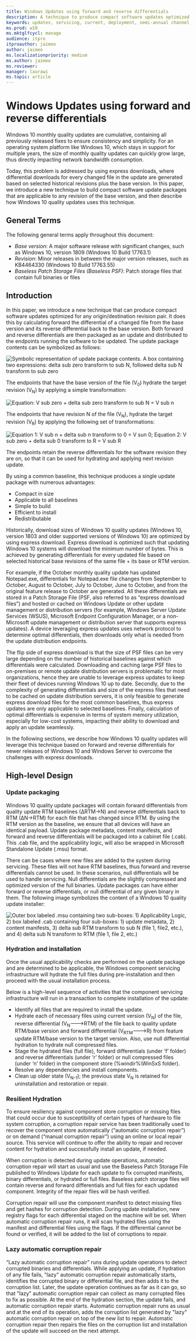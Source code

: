 ```yaml
---
title: Windows Updates using forward and reverse differentials
description: A technique to produce compact software updates optimized for any origin and destination revision pair
keywords: updates, servicing, current, deployment, semi-annual channel, feature, quality, rings, insider, tools
ms.prod: w10
ms.mktglfcycl: manage
audience: itpro
itproauthor: jaimeo
author: jaimeo
ms.localizationpriority: medium
ms.author: jaimeo
ms.reviewer: 
manager: laurawi
ms.topic: article
---
```


# Windows Updates using forward and reverse differentials

Windows 10 monthly quality updates are cumulative, containing all previously
released fixes to ensure consistency and simplicity. For an operating system
platform like Windows 10, which stays in support for multiple years, the size of
monthly quality updates can quickly grow large, thus directly impacting network
bandwidth consumption.

Today, this problem is addressed by using express downloads, where differential
downloads for every changed file in the update are generated based on selected
historical revisions plus the base version. In this paper, we introduce a new
technique to build compact software update packages that are applicable to any
revision of the base version, and then describe how Windows 10 quality updates
uses this technique.

## General Terms

The following general terms apply throughout this document:

- *Base version*: A major software release with significant changes, such as Windows 10, version 1809 (Windows 10 Build 17763.1)
- *Revision*: Minor releases in between the major version releases, such as KB4464330 (Windows 10 Build 17763.55)
- *Baseless Patch Storage Files (Baseless PSF)*: Patch storage files that contain full binaries or files

## Introduction

In this paper, we introduce a new technique that can produce compact software
updates optimized for any origin/destination revision pair. It does this by
calculating forward the differential of a changed file from the base version and
its reverse differential back to the base version. Both forward and reverse
differentials are then packaged as an update and distributed to the endpoints
running the software to be updated. The update package contents can be symbolized as follows:

![Symbolic representation of update package contents. A box containing two expressions: delta sub zero transform to sub N, followed delta sub N transform to sub zero](images/PSF1.png)

The endpoints that have the base version of the file (V<sub>0</sub>) hydrate the target
revision (V<sub>N</sub>) by applying a simple transformation:

![Equation: V sub zero + delta sub zero transform to sub N = V sub n](images/PSF2.png)

The endpoints that have revision N of the file (V<sub>N</sub>), hydrate the target revision
(V<sub>R</sub>) by applying the following set of transformations:

![Equation 1: V sub n + delta sub n transform to 0 = V sun 0; Equation 2: V sub zero + delta sub 0 transform to R = V sub R](images/PSF3.png)

The endpoints retain the reverse differentials for the software revision they
are on, so that it can be used for hydrating and applying next revision update.

By using a common baseline, this technique produces a single update package with
numerous advantages:

- Compact in size
- Applicable to all baselines
- Simple to build
- Efficient to install
- Redistributable

Historically, download sizes of Windows 10 quality updates (Windows 10, version 1803 and older supported versions of Windows 10) are optimized by using express download. Express download is optimized such that updating Windows 10 systems will download the minimum number of bytes. This is achieved by generating differentials for every updated file based on selected historical base revisions of the same file + its base or RTM version.

For example, if the October monthly quality update has updated Notepad.exe, differentials for Notepad.exe file changes from September to October, August to October, July to October, June to October, and from the original feature release to October are generated. All these differentials are stored in a Patch Storage File (PSF, also referred to as “express download files”) and hosted or cached on Windows Update or other update management or distribution servers (for example, Windows Server Update Services (WSUS), Microsoft Endpoint Configuration Manager, or a non-Microsoft update management or distribution server that supports express updates). A device leveraging express updates uses network protocol to determine optimal differentials, then downloads only what is needed from the update distribution endpoints.

The flip side of express download is that the size of PSF files can be very large depending on the number of historical baselines against which differentials were calculated. Downloading and caching large PSF files to on-premises or remote update distribution servers is problematic for most organizations, hence they are unable to leverage express updates to keep their fleet of devices running Windows 10 up to date. Secondly, due to the complexity of generating differentials and size of the express files that need to be cached on update distribution servers, it is only feasible to generate express download files for the most common baselines, thus express updates are only applicable to selected baselines. Finally, calculation of optimal differentials is expensive in terms of system memory utilization, especially for low-cost systems, impacting their ability to download and apply an update seamlessly.

In the following sections, we describe how Windows 10 quality updates will leverage this technique based on forward and reverse differentials for newer releases of Windows 10 and Windows Server to overcome the challenges with express downloads.

## High-level Design

### Update packaging

Windows 10 quality update packages will contain forward differentials from quality update RTM baselines (∆RTM→N) and reverse differentials back to RTM (∆N→RTM) for each file that has changed since RTM. By using the RTM version as the baseline, we ensure that all devices will have an identical payload. Update package metadata, content manifests, and forward and reverse differentials will be packaged into a cabinet file (.cab). This .cab file, and the applicability logic, will also be wrapped in Microsoft Standalone Update (.msu) format.

There can be cases where new files are added to the system during servicing. These files will not have RTM baselines, thus forward and reverse differentials cannot be used. In these scenarios, null differentials will be used to handle servicing. Null differentials are the slightly compressed and optimized version of the full binaries. Update packages can have either forward or reverse differentials, or null differential of any given binary in them. The following image symbolizes the content of a Windows 10 quality update installer:

![Outer box labeled .msu containing two sub-boxes: 1) Applicability Logic, 2) box labeled .cab containing four sub-boxes: 1) update metadata, 2) content manifests, 3) delta sub RTM transform to sub N (file 1, file2, etc.), and 4) delta sub N transform to RTM (file 1, file 2, etc.)](images/PSF4.png)

### Hydration and installation 

Once the usual applicability checks are performed on the update package and are determined to be applicable, the Windows component servicing infrastructure will hydrate the full files during pre-installation and then proceed with the usual installation process.

Below is a high-level sequence of activities that the component servicing infrastructure will run in a transaction to complete installation of the update:

- Identify all files that are required to install the update.
- Hydrate each of necessary files using current version (V<sub>N</sub>) of the file, reverse differential (V<sub>N</sub>--->RTM) of the file back to quality update RTM/base version and forward differential (V<sub>RTM</sub>--->R) from feature update RTM/base version to the target version. Also, use null differential hydration to hydrate null compressed files.
- Stage the hydrated files (full file), forward differentials (under ‘f’ folder) and reverse differentials (under ‘r’ folder) or null compressed files (under ‘n’ folder) in the component store (%windir%\\WinSxS folder).
- Resolve any dependencies and install components.
- Clean up older state (V<sub>N-1</sub>); the previous state V<sub>N</sub> is retained for uninstallation and restoration or repair.

### **Resilient Hydration**

To ensure resiliency against component store corruption or missing files that could occur due to susceptibility of certain types of hardware to file system corruption, a corruption repair service has been traditionally used to recover the component store automatically (“automatic corruption repair”) or on demand (“manual corruption repair”) using an online or local repair source. This service will continue to offer the ability to repair and recover content for
hydration and successfully install an update, if needed.

When corruption is detected during update operations, automatic corruption repair will start as usual and use the Baseless Patch Storage File published to Windows Update for each update to fix corrupted manifests, binary differentials, or hydrated or full files. Baseless patch storage files will contain reverse and forward differentials and full files for each updated component. Integrity of the repair files will be hash verified.

Corruption repair will use the component manifest to detect missing files and get hashes for corruption detection. During update installation, new registry flags for each differential staged on the machine will be set. When automatic corruption repair runs, it will scan hydrated files using the manifest and differential files using the flags. If the differential cannot be found or verified, it will be added to the list of corruptions to repair.

### Lazy automatic corruption repair

“Lazy automatic corruption repair” runs during update operations to detect corrupted binaries and differentials. While applying an update, if hydration of any file fails, "lazy" automatic corruption repair automatically starts, identifies the corrupted binary or differential file, and then adds it to the corruption list. Later, the update operation continues as far as it can go, so that "lazy" automatic corruption repair can collect as many corrupted files to fix as possible. At the end of the hydration section, the update fails, and automatic corruption repair starts. Automatic corruption repair runs as usual and at the end of its operation, adds the corruption list generated by "lazy" automatic corruption repair on top of the new list to repair. Automatic corruption repair then repairs the files on the corruption list and installation of the update will succeed on the next attempt.
